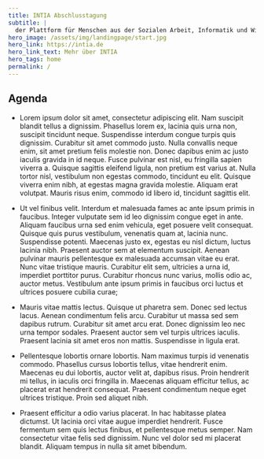 ```yaml
---
title: INTIA Abschlusstagung
subtitle: |
  der Plattform für Menschen aus der Sozialen Arbeit, Informatik und Wissenschaft! Hier werden gemeinsam mit benachteiligten Jugendlichen inklusive Technikideen für den Alltag (INTIA) entwickelt und eingesetzt.
hero_image: /assets/img/landingpage/start.jpg
hero_link: https://intia.de
hero_link_text: Mehr über INTIA
hero_tags: home
permalink: /
---
```


## Agenda

- Lorem ipsum dolor sit amet, consectetur adipiscing elit. Nam suscipit blandit tellus a dignissim. Phasellus lorem ex, lacinia quis urna non, suscipit tincidunt neque. Suspendisse interdum congue turpis quis dignissim. Curabitur sit amet commodo justo. Nulla convallis neque enim, sit amet pretium felis molestie non. Donec dapibus enim ac justo iaculis gravida in id neque. Fusce pulvinar est nisl, eu fringilla sapien viverra a. Quisque sagittis eleifend ligula, non pretium est varius at. Nulla tortor nisl, vestibulum non egestas commodo, tincidunt eu elit. Quisque viverra enim nibh, at egestas magna gravida molestie. Aliquam erat volutpat. Mauris risus enim, commodo id libero id, tincidunt sagittis elit.

- Ut vel finibus velit. Interdum et malesuada fames ac ante ipsum primis in faucibus. Integer vulputate sem id leo dignissim congue eget in ante. Aliquam faucibus urna sed enim vehicula, eget posuere velit consequat. Quisque quis purus vestibulum, venenatis quam at, lacinia nunc. Suspendisse potenti. Maecenas justo ex, egestas eu nisl dictum, luctus lacinia nibh. Praesent auctor sem at elementum suscipit. Aenean pulvinar mauris pellentesque ex malesuada accumsan vitae eu erat. Nunc vitae tristique mauris. Curabitur elit sem, ultricies a urna id, imperdiet porttitor purus. Curabitur rhoncus nunc varius, mollis odio ac, auctor metus. Vestibulum ante ipsum primis in faucibus orci luctus et ultrices posuere cubilia curae;

- Mauris vitae mattis lectus. Quisque ut pharetra sem. Donec sed lectus lacus. Aenean condimentum felis arcu. Curabitur ut massa sed sem dapibus rutrum. Curabitur sit amet arcu erat. Donec dignissim leo nec urna tempor sodales. Praesent auctor sem vel turpis ultrices iaculis. Praesent lacinia sit amet eros non mattis. Suspendisse in ligula erat.

- Pellentesque lobortis ornare lobortis. Nam maximus turpis id venenatis commodo. Phasellus cursus lobortis tellus, vitae hendrerit enim. Maecenas eu dui lobortis, auctor velit at, dapibus risus. Proin hendrerit mi tellus, in iaculis orci fringilla in. Maecenas aliquam efficitur tellus, ac placerat erat hendrerit consequat. Praesent condimentum neque eget ultrices tristique. Proin sed aliquet nibh.

- Praesent efficitur a odio varius placerat. In hac habitasse platea dictumst. Ut lacinia orci vitae augue imperdiet hendrerit. Fusce fermentum sem quis lectus finibus, et pellentesque metus semper. Nam consectetur vitae felis sed dignissim. Nunc vel dolor sed mi placerat blandit. Aliquam tempus in nulla sit amet bibendum.
